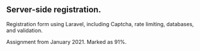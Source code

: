 ## Server-side registration.

Registration form using Laravel, including Captcha, rate limiting, databases, and validation.

Assignment from January 2021. Marked as 91%.
